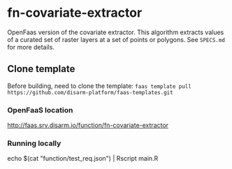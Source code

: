# fn-covariate-extractor
OpenFaas version of the covariate extractor. This algorithm extracts values of a curated set of raster layers at a set of points or polygons. See `SPECS.md` for more details.

## Clone template

Before building, need to clone the template: 
`faas template pull https://github.com/disarm-platform/faas-templates.git`


### OpenFaaS location
http://faas.srv.disarm.io/function/fn-covariate-extractor

### Running locally
echo $(cat "function/test_req.json") | Rscript main.R

